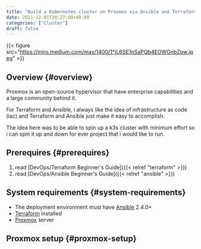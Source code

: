 ```yaml
---
title: "Build a Kubernetes cluster on Proxmox via Ansible and Terraform"
date: 2021-12-01T20:27:00+08:00
categories: ["Cluster"]
draft: false
---
```


{{< figure src="https://miro.medium.com/max/1400/1*jL6SE1nSaPQb4EOWGnbZpw.jpeg" >}}


## Overview {#overview}

Proxmox is an open-source hypervisor that have enterprise capabilities and a large community behind it.

For Terraform and Ansible, i always like the idea of infrastructure as code (iac) and Terraform and Ansible just make it easy to accomplish.

The idea here was to be able to spin up a k3s cluster with minimum effort so i can spin it up and down for ever project that i would like to run.


## Prerequires {#prerequires}

1.  read [DevOps/Terraform Beginner's Guide]({{< relref "terraform" >}})
2.  read [DevOps/Ansible Beginner's Guide]({{< relref "ansible" >}})


## System requirements {#system-requirements}

-   The deployment environment must have [Ansible](https://docs.ansible.com/ansible/latest/installation%5Fguide/intro%5Finstallation.html) 2.4.0+
-   [Terraform](https://learn.hashicorp.com/tutorials/terraform/install-cli) installed
-   [Proxmox](https://www.proxmox.com/en/proxmox-ve) server


## Proxmox setup {#proxmox-setup}
